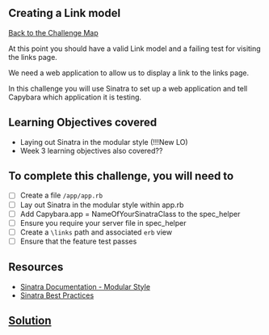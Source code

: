 ## Creating a Link model

[Back to the Challenge Map](0_challenge_map.md)

At this point you should have a valid Link model and a failing test for visiting the links page.

We need a web application to allow us to display a link to the links page.

In this challenge you will use Sinatra to set up a web application and tell Capybara which application it is testing.

## Learning Objectives covered

* Laying out Sinatra in the modular style (!!!New LO)
* Week 3 learning objectives also covered??

## To complete this challenge, you will need to

- [ ] Create a file `/app/app.rb`
- [ ] Lay out Sinatra in the modular style within app.rb
- [ ] Add Capybara.app = NameOfYourSinatraClass to the spec_helper
- [ ] Ensure you require your server file in spec_helper
- [ ] Create a `\links` path and associated `erb` view
- [ ] Ensure that the feature test passes

## Resources

* [Sinatra Documentation - Modular Style](http://www.sinatrarb.com/intro.html#Sinatra::Base%20-%20Middleware,%20Libraries,%20and%20Modular%20Apps)
* [Sinatra Best Practices](http://blog.carbonfive.com/2013/06/24/sinatra-best-practices-part-one/)

## [Solution](solutions/10.md)
